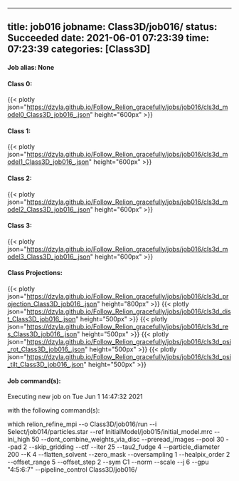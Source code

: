 
---
title: job016
jobname: Class3D/job016/
status: Succeeded
date: 2021-06-01 07:23:39
time: 07:23:39
categories: [Class3D]
---

#### Job alias: None

#### Class 0:
{{< plotly json="https://dzyla.github.io/Follow_Relion_gracefully/jobs/job016/cls3d_model0_Class3D_job016_.json" height="600px" >}}
#### Class 1:
{{< plotly json="https://dzyla.github.io/Follow_Relion_gracefully/jobs/job016/cls3d_model1_Class3D_job016_.json" height="600px" >}}
#### Class 2:
{{< plotly json="https://dzyla.github.io/Follow_Relion_gracefully/jobs/job016/cls3d_model2_Class3D_job016_.json" height="600px" >}}
#### Class 3:
{{< plotly json="https://dzyla.github.io/Follow_Relion_gracefully/jobs/job016/cls3d_model3_Class3D_job016_.json" height="600px" >}}
#### Class Projections:
{{< plotly json="https://dzyla.github.io/Follow_Relion_gracefully/jobs/job016/cls3d_projection_Class3D_job016_.json" height="800px" >}}
{{< plotly json="https://dzyla.github.io/Follow_Relion_gracefully/jobs/job016/cls3d_dist_Class3D_job016_.json" height="500px" >}}
{{< plotly json="https://dzyla.github.io/Follow_Relion_gracefully/jobs/job016/cls3d_res_Class3D_job016_.json" height="500px" >}}
{{< plotly json="https://dzyla.github.io/Follow_Relion_gracefully/jobs/job016/cls3d_psi_rot_Class3D_job016_.json" height="500px" >}}
{{< plotly json="https://dzyla.github.io/Follow_Relion_gracefully/jobs/job016/cls3d_psi_tilt_Class3D_job016_.json" height="500px" >}}

#### Job command(s):


 
 Executing new job on Tue Jun  1 14:47:32 2021
 
 with the following command(s): 

which relion_refine_mpi --o Class3D/job016/run --i Select/job014/particles.star --ref InitialModel/job015/initial_model.mrc --ini_high 50 --dont_combine_weights_via_disc --preread_images  --pool 30 --pad 2  --skip_gridding  --ctf --iter 25 --tau2_fudge 4 --particle_diameter 200 --K 4 --flatten_solvent --zero_mask --oversampling 1 --healpix_order 2 --offset_range 5 --offset_step 2 --sym C1 --norm --scale  --j 6 --gpu "4:5:6:7"  --pipeline_control Class3D/job016/
 
 


